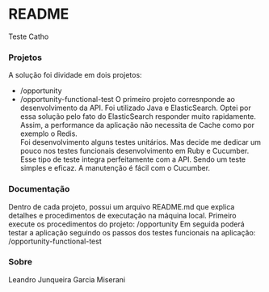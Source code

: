 # README #

 Teste Catho 

### Projetos ###
A solução foi dividade em dois projetos:
  - /opportunity 
  - /opportunity-functional-test
 O primeiro projeto corresnponde ao desenvolvimento da API. Foi utilizado Java e ElasticSearch.
 Optei por essa solução pelo fato do ElasticSearch responder muito rapidamente. Assim, a performance
 da aplicação não necessita de Cache como por exemplo o Redis.  
 Foi desenvolvimento alguns testes unitários. Mas decide me dedicar um pouco nos testes funcionais
 desenvolvimento em Ruby e Cucumber. Esse tipo de teste integra perfeitamente com a API.
 Sendo um teste simples e eficaz. A manutenção é fácil com o Cucumber.


### Documentação ### 
Dentro de cada projeto, possui um arquivo README.md que explica detalhes e procedimentos de executação na máquina local.
Primeiro execute os procedimentos do projeto: /opportunity
Em seguida poderá testar a aplicação seguindo os passos dos testes funcionais na aplicação: /opportunity-functional-test

### Sobre ###
Leandro Junqueira Garcia Miserani

   
   

